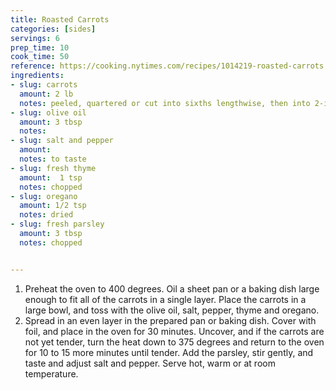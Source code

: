 ```yaml
---
title: Roasted Carrots
categories: [sides]
servings: 6
prep_time: 10
cook_time: 50
reference: https://cooking.nytimes.com/recipes/1014219-roasted-carrots
ingredients:
- slug: carrots
  amount: 2 lb
  notes: peeled, quartered or cut into sixths lengthwise, then into 2-inch lengths
- slug: olive oil
  amount: 3 tbsp
  notes:
- slug: salt and pepper
  amount:
  notes: to taste
- slug: fresh thyme
  amount:  1 tsp
  notes: chopped
- slug: oregano
  amount: 1/2 tsp
  notes: dried
- slug: fresh parsley
  amount: 3 tbsp
  notes: chopped


---
```


1. Preheat the oven to 400 degrees. Oil a sheet pan or a baking dish large enough to fit all of the carrots in a single layer. Place the carrots in a large bowl, and toss with the olive oil, salt, pepper, thyme and oregano.
2. Spread in an even layer in the prepared pan or baking dish. Cover with foil, and place in the oven for 30 minutes. Uncover, and if the carrots are not yet tender, turn the heat down to 375 degrees and return to the oven for 10 to 15 more minutes until tender. Add the parsley, stir gently, and taste and adjust salt and pepper. Serve hot, warm or at room temperature.
